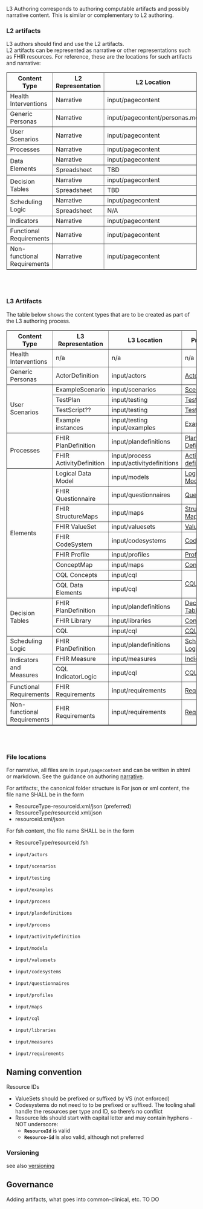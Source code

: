 L3 Authoring corresponds to authoring computable artifacts and possibly narrative content.
This is similar or complementary to L2 authoring.

### L2 artifacts
L3 authors should find and use the L2 artifacts.  
L2 artifacts can be represented as narrative or other representations such as FHIR resources. For reference, these are the locations for such artifacts and narrative:

<table border="1">
    <thead>
        <tr>
            <th>Content Type</th>
            <th>L2 Representation</th>
            <th>L2 Location</th>
        </tr>
    </thead>
    <tbody>
        <tr>
            <td>Health Interventions</td>
            <td>Narrative</td>
            <td>input/pagecontent</td>
        </tr>
        <tr>
            <td>Generic Personas</td>
            <td>Narrative</td>
            <td>input/pagecontent/personas.md</td>
        </tr>
        <tr>
            <td>User Scenarios</td>
            <td>Narrative</td>
            <td>input/pagecontent</td>
        </tr>
        <tr>
            <td>Processes</td>
            <td>Narrative</td>
            <td>input/pagecontent</td>
        </tr>
        <tr>
            <td rowspan="2">Data Elements</td>
            <td>Narrative</td>
            <td>input/pagecontent</td>
        </tr>
        <tr>
            <td>Spreadsheet</td>
            <td>TBD</td>
        </tr>
        <tr>
            <td rowspan="2">Decision Tables</td>
            <td>Narrative</td>
            <td>input/pagecontent</td>
        </tr>
        <tr>
            <td>Spreadsheet</td>
            <td>TBD</td>
        </tr>
        <tr>
            <td rowspan="2">Scheduling Logic</td>
            <td>Narrative</td>
            <td>input/pagecontent</td>
        </tr>
        <tr>
            <td>Spreadsheet</td>
            <td>N/A</td>
        </tr>
        <tr>
            <td>Indicators</td>
            <td>Narrative</td>
            <td>input/pagecontent</td>
        </tr>
        <tr>
            <td>Functional Requirements</td>
            <td>Narrative</td>
            <td>input/pagecontent</td>
        </tr>
        <tr>
            <td>Non-functional Requirements</td>
            <td>Narrative</td>
            <td>input/pagecontent</td>
        </tr>
    </tbody>
</table>

<br/><br/>
### L3 Artifacts
The table below shows the content types that are to be created as part of the L3 authoring process.

<table border="1">
    <thead>
        <tr>
            <th>Content Type</th>
            <th>L3 Representation</th>
            <th>L3 Location</th>
            <th>Procedure</th>
        </tr>
    </thead>
    <tbody>
        <tr>
            <td>Health Interventions</td>
            <td>n/a</td>
            <td>n/a</td>
            <td>n/a</td>
        </tr>
        <tr>
            <td>Generic Personas</td>
            <td>ActorDefinition</td>
            <td>input/actors</td>
            <td><a href="l3_personas.html">Actors</a></td>
        </tr>
        <tr>
            <td rowspan="4">User Scenarios</td>
            <td>ExampleScenario</td>
            <td>input/scenarios</td>
            <td><a href="l3_scenarios.html">Scenarios</a></td>
        </tr>
        <tr>
            <td>TestPlan</td>
            <td>input/testing</td>
            <td><a href="l3_testing.html">Testing</a></td>
        </tr>
        <tr>
            <td>TestScript??</td>
            <td>input/testing</td>
            <td><a href="l3_testing.html">Testing</a></td>
        </tr>
        <tr>
            <td>Example instances</td>
            <td>input/testing<br/>input/examples</td>
            <td><a href="l3_examples.html">Examples</a></td>
        </tr>
        <tr>
            <td rowspan="2">Processes</td>
            <td>FHIR PlanDefinition</td>
            <td>input/plandefinitions</td>
            <td><a href="l3_processes.html">Plan Definitions</a></td>
        </tr>
        <tr>
            <td>FHIR ActivityDefinition</td>
            <td>input/process<br/>input/activitydefinitions</td>
            <td><a href="l3_processes.html">Activity definitions</a></td>
        </tr>
        <tr>
            <td rowspan="9">Elements</td>
            <td>Logical Data Model</td>
            <td>input/models</td>
            <td><a href="l3_logicalmodels.html">Logical Models</a></td>
        </tr>
        <tr>
            <td>FHIR Questionnaire</td>
            <td>input/questionnaires</td>
            <td><a href="l3_codesystems.html">Questionnaires</a></td>
        </tr>
        <tr>
            <td>FHIR StructureMaps</td>
            <td>input/maps</td>
            <td><a href="l3_structuremaps.html">Structure Maps</a></td>
        </tr>
        <tr>
            <td>FHIR ValueSet</td>
            <td>input/valuesets</td>
            <td><a href="l3_valuesets.html">ValueSets</a></td>
        </tr>
        <tr>
            <td>FHIR CodeSystem</td>
            <td>input/codesystems</td>
            <td><a href="l3_codesystems.html">CodeSystems</a></td>
        </tr>
        <tr>
            <td>FHIR Profile</td>
            <td>input/profiles</td>
            <td><a href="l3_profiles.html">Profiles</a></td>
        </tr>
        <tr>
            <td>ConceptMap</td>
            <td>input/maps</td>
            <td><a href="l3_conceptmaps.html">Concept Maps</a></td>
        </tr>
        <tr>
            <td>CQL Concepts</td>
            <td>input/cql</td>
            <td rowspan="2"><a href="l3_cql.html">CQL</a></td>
        </tr>
        <tr>
            <td>CQL Data Elements</td>
            <td>input/cql</td>
        </tr>
        <tr>
            <td rowspan="3">Decision Tables</td>
            <td>FHIR PlanDefinition</td>
            <td>input/plandefinitions</td>
            <td><a href="l3_decisiontables.html">Decision Tables</a></td>
        </tr>
        <tr>
            <td>FHIR Library</td>
            <td>input/libraries</td>
            <td><a href="l3_conceptmaps.html">Concept Maps</a></td>
        </tr>
        <tr>
            <td>CQL</td>
            <td>input/cql</td>
            <td><a href="l3_cql.html">CQL</a></td>
        </tr>
        <tr>
            <td rowspan="1">Scheduling Logic</td>
            <td>FHIR PlanDefinition</td>
            <td>input/plandefinitions</td>
            <td rowspan="1"><a href="l3_schedulinglogic.html">Scheduling Logic</a></td>
        </tr>
        <tr>
            <td rowspan="2">Indicators and Measures</td>
            <td>FHIR Measure</td>
            <td>input/measures</td>
            <td rowspan="1"><a href="l3_indicators.html">Indicators</a></td>
        </tr>
        <tr>
            <td>CQL IndicatorLogic</td>
            <td>input/cql</td>
            <td><a href="l3_cql.html">CQL</a></td>
        </tr>
        <tr>
            <td>Functional Requirements</td>
            <td>FHIR Requirements</td>
            <td>input/requirements</td>
            <td><a href="l3_requirements.html">Requirements</a></td>
        </tr>
        <tr>
            <td>Non-functional Requirements</td>
            <td>FHIR Requirements</td>
            <td>input/requirements</td>
            <td><a href="l3_requirements.html">Requirements</a></td>
        </tr>
    </tbody>
</table>

<br/><br/>
### File locations
For narrative, all files are in `input/pagecontent` and can be written in xhtml or markdown.
See the guidance on authoring [narrative](narrative.html).

For artifacts:, the canonical folder structure is
For json or xml content, the file name SHALL be in the form
* ResourceType-resourceid.xml/json (preferred)
* ResourceType/resourceid.xml/json
* resourceid.xml/json

For fsh content, the file name SHALL be in the form
* ResourceType/resourceid.fsh

* `input/actors`
* `input/scenarios`
* `input/testing`
* `input/examples`
* `input/process`
* `input/plandefinitions`
* `input/process`
* `input/activitydefinition`
* `input/models`
* `input/valuesets`
* `input/codesystems`
* `input/questionnaires`
* `input/profiles`
* `input/maps`
* `input/cql`
* `input/libraries`
* `input/measures`
* `input/requirements`


## Naming convention

Resource IDs
* ValueSets should be prefixed or suffixed by VS (not enforced)
* Codesystems do not need to to be prefixed or suffixed. The tooling shall handle the resources per type and ID, so there’s no conflict
* Resource Ids should start with capital letter and may contain hyphens - NOT underscore: 
  * **`ResourceId`** is valid
  * **`Resource-id`** is also valid, although not preferred


### Versioning

see also [versioning](versioning.html)


## Governance
Adding artifacts, what goes into common-clinical, etc.
TO DO

